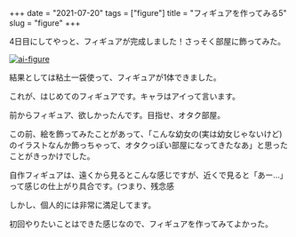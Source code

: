 +++
date = "2021-07-20"
tags = ["figure"]
title = "フィギュアを作ってみる5"
slug = "figure"
+++

4日目にしてやっと、フィギュアが完成しました！さっそく部屋に飾ってみた。

<a href="https://raw.githubusercontent.com/syui/img/master/other/figure_make_08.png"><img src="https://raw.githubusercontent.com/syui/img/master/other/figure_make_08.png" alt="ai-figure"/></a>

結果としては粘土一袋使って、フィギュアが1体できました。

これが、はじめてのフィギュアです。キャラはアイって言います。

前からフィギュア、欲しかったんです。目指せ、オタク部屋。

この前、絵を飾ってみたことがあって、「こんな幼女の(実は幼女じゃないけど)のイラストなんか飾っちゃって、オタクっぽい部屋になってきたなあ」と思ったことがきっかけでした。

自作フィギュアは、遠くから見るとこんな感じですが、近くで見ると「あー...」って感じの仕上がり具合です。(つまり、残念感

しかし、個人的には非常に満足してます。

初回やりたいことはできた感じなので、フィギュアを作ってみてよかった。

